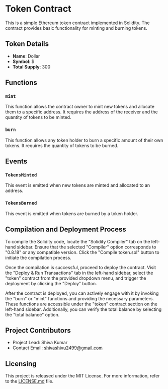 # Token Contract

This is a simple Ethereum token contract implemented in Solidity. The contract provides basic functionality for minting and burning tokens.

## Token Details

- **Name**: Dollar
- **Symbol**: $
- **Total Supply**: 300

## Functions

### `mint`

This function allows the contract owner to mint new tokens and allocate them to a specific address. It requires the address of the receiver and the quantity of tokens to be minted.

### `burn`

This function allows any token holder to burn a specific amount of their own tokens. It requires the quantity of tokens to be burned.

## Events

### `TokensMinted`

This event is emitted when new tokens are minted and allocated to an address.

### `TokensBurned`

This event is emitted when tokens are burned by a token holder.

## Compilation and Deployment Process

To compile the Solidity code, locate the "Solidity Compiler" tab on the left-hand sidebar. Ensure that the selected "Compiler" option corresponds to "0.8.18" or any compatible version. Click the "Compile token.sol" button to initiate the compilation process.

Once the compilation is successful, proceed to deploy the contract. Visit the "Deploy & Run Transactions" tab in the left-hand sidebar, select the "token" contract from the provided dropdown menu, and trigger the deployment by clicking the "Deploy" button.

After the contract is deployed, you can actively engage with it by invoking the "burn" or "mint" functions and providing the necessary parameters. These functions are accessible under the "token" contract section on the left-hand sidebar. Additionally, you can verify the total balance by selecting the "total balance" option.

## Project Contributors

- Project Lead: Shiva Kumar
- Contact Email: shivashivu2499@gmail.com

## Licensing

This project is released under the MIT License. For more information, refer to the [LICENSE.md](LICENSE.md) file.


